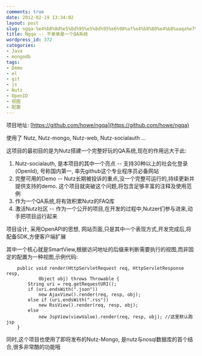 ```yaml
---
comments: true
date: 2012-02-19 13:34:02
layout: post
slug: ngqa-%e4%b8%8d%e5%8d%95%e5%8d%95%e6%98%af%e4%b8%80%e4%b8%aaqa%e7%b3%bb%e7%bb%9f
title: Ngqa -- 不单单是一个QA系统
wordpress_id: 372
categories:
- Java
- mongodb
tags:
- Demo
- el
- git
- js
- Nutz
- OpenID
- 视图
- 配置
---
```


项目地址: [https://github.com/howe/ngqa](https://github.com/howe/ngqa)

使用了 Nutz, Nutz-mongo, Nutz-web, Nutz-socialauth ...

这项目的最初目的是为Nutz搭建一个完整好玩的QA系统,现在的作用远大于此:

1. Nutz-socialauth, 是本项目的其中一个亮点 -- 支持30种以上的社会化登录(OpenId), 号称国内第一, 率先github这个专业程序员必备网站
2. 完整可用的Demo -- Nutz长期被投诉的重点,没一个完整可运行的,持续更新并提供支持的demo. 这个项目就突破这个问题,将包含足够丰富的注释及使用范例
3. 作为一个QA系统,将有效积累Nutz的FAQ库
4. 激活Nutz社区 -- 作为一个公开的项目,在开发的过程中,Nutzer们参与进来,动手把项目运行起来

项目设计, 采用OpenAPI的思想, 网站页面,只是其中一个表现方式,开发完成后,将配备SDK,方便客户端扩展

其中一个核心就是SmartView,根据访问地址的后缀来判断需要执行的视图,而非固定的配置为一种视图,示例代码:

    
    
    	public void render(HttpServletRequest req, HttpServletResponse resp,
    			Object obj) throws Throwable {
    		String uri = req.getRequestURI();
    		if (uri.endsWith(".json"))
    			new AjaxView().render(req, resp, obj);
    		else if (uri.endsWith(".rss"))
    			new RssView().render(req, resp, obj);
    		else
    			new JspView(viewValue).render(req, resp, obj); //这里默认跑jsp
    	}
    



同时,这个项目也使用了即将发布的Nutz-Mongo, 是nutz与nosql数据库的首个结合,很多非常酷的功能哦
